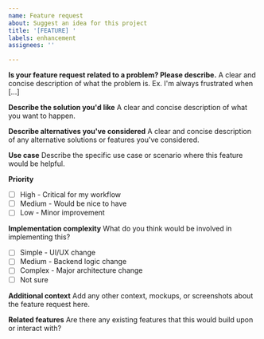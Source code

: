 ```yaml
---
name: Feature request
about: Suggest an idea for this project
title: '[FEATURE] '
labels: enhancement
assignees: ''

---
```


**Is your feature request related to a problem? Please describe.**
A clear and concise description of what the problem is. Ex. I'm always frustrated when [...]

**Describe the solution you'd like**
A clear and concise description of what you want to happen.

**Describe alternatives you've considered**
A clear and concise description of any alternative solutions or features you've considered.

**Use case**
Describe the specific use case or scenario where this feature would be helpful.

**Priority**
- [ ] High - Critical for my workflow
- [ ] Medium - Would be nice to have
- [ ] Low - Minor improvement

**Implementation complexity**
What do you think would be involved in implementing this?
- [ ] Simple - UI/UX change
- [ ] Medium - Backend logic change
- [ ] Complex - Major architecture change
- [ ] Not sure

**Additional context**
Add any other context, mockups, or screenshots about the feature request here.

**Related features**
Are there any existing features that this would build upon or interact with?